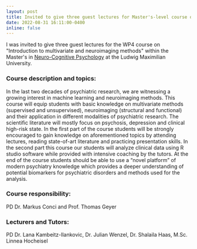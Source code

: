 ```yaml
---
layout: post
title: Invited to give three guest lectures for Master's-level course on "Introduction to multivariate and neuroimaging methods."
date: 2022-08-31 16:11:00-0400
inline: false
---
```


I was invited to give three guest lectures for the WP4 course on "Introduction to multivariate and neuroimaging methods" within the Master's in <a href="https://www.psy.lmu.de/ncp/curriculum/course_requirements/index.html">Neuro-Cognitive Psychology</a> at the Ludwig Maximilian University. 


### Course description and topics:
In the last two decades of psychiatric research, we are witnessing a growing interest in machine learning and neuroimaging methods. This course will equip students with basic
knowledge on multivariate methods (supervised and unsupervised), neuroimaging (structural and functional) and their application in different modalities of psychiatric research. The
scientific literature will mostly focus on psychosis, depression and clinical high-risk state. In the first part of the course students will be strongly encouraged to gain knowledge on
aforementioned topics by attending lectures, reading state-of-art literature and practicing presentation skills. In the second part this course our students will analyze clinical data using
R studio software while provided with intensive coaching by the tutors. At the end of the course students should be able to use a “novel platform” of modern psychiatry knowledge
which provides a deeper understanding of potential biomarkers for psychiatric disorders and methods used for the analysis.

### Course responsibility:
PD Dr. Markus Conci and Prof. Thomas Geyer

### Lecturers and Tutors:
PD Dr. Lana Kambeitz-Ilankovic, 
Dr. Julian Wenzel, 
Dr. Shalaila Haas, 
M.Sc. Linnea Hocheisel